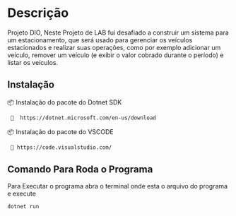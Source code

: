# Descrição

Projeto DIO,
Neste Projeto de LAB fui desafiado a construir um sistema para um estacionamento, que será usado para gerenciar os veículos estacionados e realizar suas operações, como por exemplo adicionar um veículo, remover um veículo (e exibir o valor cobrado durante o período) e listar os veículos.


## Instalação

📦 Instalação do pacote do Dotnet SDK

```bash
 🔗  https://dotnet.microsoft.com/en-us/download
```
📦 Instalação do pacote do VSCODE

```bash
 🔗 https://code.visualstudio.com/
```
    
## Comando Para Roda o Programa

Para Executar o programa abra o terminal onde esta o arquivo do programa e execute

`dotnet run`

